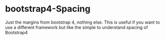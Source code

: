 # bootstrap4-Spacing
Just the margins from bootstrap 4, nothing else. This is useful if you want to use a different framework but like the simple to understand spacing of Bootstrap4
